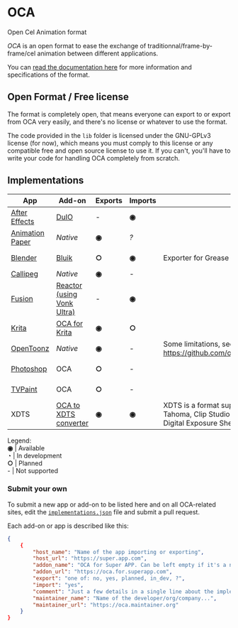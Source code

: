 # OCA

Open Cel Animation format

*OCA* is an open format to ease the exchange of traditionnal/frame-by-frame/cel animation between different applications.

You can [read the documentation here](http://oca.rxlab.guide) for more information and specifications of the format.

## Open Format / Free license

The format is completely open, that means everyone can export to or export from OCA very easily, and there's no license or whatever to use the format.

The code provided in the `lib` folder is licensed under the GNU-GPLv3 license (for now), which means you must comply to this license or any compatible free and open source license to use it. If you can't, you'll have to write your code for handling OCA completely from scratch.

## Implementations

<!-- implementation_list:begin -->
| App | Add-on | Exports | Imports | Comments | Maintainer |
|---|---|---|---|---|---|
| [After Effects](https://www.adobe.com/products/aftereffects.html) | [DuIO](https://github.com/Rainbox-dev/DuAEF_DuIO) | - | **◉** |  | [RxLaboratory / Duduf](https://rxlaboratory.org) |
| [Animation Paper](https://animationpaper.com/) | *Native* | **◉** | *?* |  | Niels Krogh Mortensen |
| [Blender](https://blender.org/) | [Bluik](https://rxlaboratory.org/tools/bluik/) | **○** | **◉** | Exporter for Grease Pencil planned. | [RxLaboratory / Duduf](https://rxlaboratory.org) |
| [Callipeg](https://callipeg.com) | *Native* | **◉** | - |  | Enoben |
| [Fusion](https://www.blackmagicdesign.com/products/fusion/) | [Reactor (using Vonk Ultra)](https://www.steakunderwater.com/) | - | **◉** |  | [We Suck Less](https://www.steakunderwater.com/wesuckless/) |
| [Krita](http://krita.org/) | [OCA for Krita](https://rxlaboratory.org/tools/oca-for-krita/) | **◉** | **○** |  | [RxLaboratory / Duduf](https://rxlaboratory.org) |
| [OpenToonz](https://opentoonz.github.io/e/) | *Native* | **◉** | - | Some limitations, see https://github.com/opentoonz/opentoonz/pull/4483 | [Dwango](https://en.dwango.co.jp/) |
| [Photoshop](https://www.adobe.com/products/photoshop.html) | OCA | **○** | - |  | [RxLaboratory / Duduf](https://rxlaboratory.org) |
| [TVPaint](https://www.tvpaint.com/) | OCA | **○** | - |  | [RxLaboratory / Duduf](https://rxlaboratory.org) |
| XDTS | [OCA to XDTS converter](https://wolfinabowl.itch.io/oca-to-xdts-converter) | **◉** | **◉** | XDTS is a format supported by OpenToonz, Tahoma, Clip Studio Paint EX and Toei Animation Digital Exposure Sheet. | [Wolf In A Bow](https://wolfinabowl.itch.io/) |

Legend:  
**◉** | Available  
**◔** | In development  
**○** | Planned  
\- | Not supported

<!-- implementation_list:end -->

### Submit your own

To submit a new app or add-on to be listed here and on all OCA-related sites, edit the [`implementations.json`](implementations.json) file and submit a pull request.

Each add-on or app is described like this:

```json
{
    {
        "host_name": "Name of the app importing or exporting",
        "host_url": "https://super.app.com",
        "addon_name": "OCA for Super APP. Can be left empty if it's a native support without addon",
        "addon_url": "https://oca.for.superapp.com",
        "export": "one of: no, yes, planned, in_dev, ?",
        "import": "yes",
        "comment": "Just a few details in a single line about the implementation.",
        "maintainer_name": "Name of the developer/org/company...",
        "maintainer_url": "https://oca.maintainer.org"
    }
}
```
